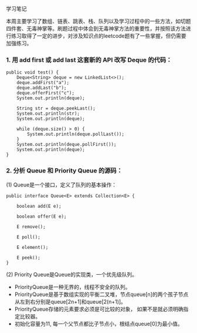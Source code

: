 学习笔记

本周主要学习了数组、链表、跳表、栈、队列以及学习过程中的一些方法，如切题四件套、无毒神掌等。刷题过程中体会到无毒神掌方法的重要性，并按照该方法进行练习取得了一定的进步，对涉及知识点的leetcode题有了一些掌握，但仍需要加强练习。

### 1. 用 add first 或 add last 这套新的 API 改写 Deque 的代码：

```
public void test() {
    Deque<String> deque = new LinkedList<>();
    deque.addFirst("a");
    deque.addLast("b");
    deque.offerFirst("c");
    System.out.println(deque);

    String str = deque.peekLast();
    System.out.println(str);
    System.out.println(deque);

    while (deque.size() > 0) {
        System.out.println(deque.pollLast());
    }
    System.out.println(deque.pollFirst());
    System.out.println(deque);
}
```

### 2. 分析 Queue 和 Priority Queue 的源码：

(1) Queue是一个接口，定义了队列的基本操作：
```
public interface Queue<E> extends Collection<E> {

    boolean add(E e);

    boolean offer(E e);

    E remove();

    E poll();

    E element();

    E peek();
}
```

(2) Priority Queue是Queue的实现类，一个优先级队列。
- PriorityQueue是一种无界的，线程不安全的队列。
- PriorityQueue是基于数组实现的平衡二叉堆，节点queue[n]的两个孩子节点从左到右分别是queue[2n+1]和queue[2(n+1)]。
- PriorityQueue存储的元素要求必须是可比较的对象， 如果不是就必须明确指定比较器。
- 初始化容量为11, 每一个父节点都比子节点小，根结点queue[0]为最小值。


